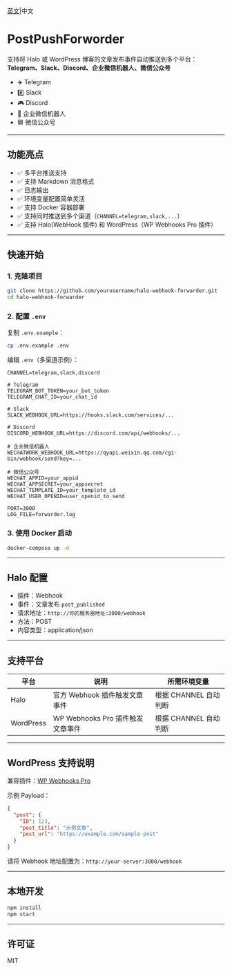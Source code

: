[英文](README.md)|中文
# PostPushForworder

支持将 Halo 或 WordPress 博客的文章发布事件自动推送到多个平台：  
**Telegram、Slack、Discord、企业微信机器人、微信公众号**
- ✈️ Telegram
- #️⃣ Slack
- 🎮 Discord
- 💼 企业微信机器人
- 🟦 微信公众号
---

## 功能亮点

- ✅ 多平台推送支持
- ✅ 支持 Markdown 消息格式
- ✅ 日志输出
- ✅ 环境变量配置简单灵活
- ✅ 支持 Docker 容器部署
- ✅ 支持同时推送到多个渠道（`CHANNEL=telegram,slack,...`）
- ✅ 支持 Halo(WebHook 插件) 和 WordPress（WP Webhooks Pro 插件）

---

## 快速开始

### 1. 克隆项目

```bash
git clone https://github.com/yourusername/halo-webhook-forwarder.git
cd halo-webhook-forwarder
```

### 2. 配置 `.env`

复制 `.env.example`：

```bash
cp .env.example .env
```

编辑 `.env`（多渠道示例）：

```env
CHANNEL=telegram,slack,discord

# Telegram
TELEGRAM_BOT_TOKEN=your_bot_token
TELEGRAM_CHAT_ID=your_chat_id

# Slack
SLACK_WEBHOOK_URL=https://hooks.slack.com/services/...

# Discord
DISCORD_WEBHOOK_URL=https://discord.com/api/webhooks/...

# 企业微信机器人
WECHATWORK_WEBHOOK_URL=https://qyapi.weixin.qq.com/cgi-bin/webhook/send?key=...

# 微信公众号
WECHAT_APPID=your_appid
WECHAT_APPSECRET=your_appsecret
WECHAT_TEMPLATE_ID=your_template_id
WECHAT_USER_OPENID=user_openid_to_send

PORT=3000
LOG_FILE=forwarder.log
```

### 3. 使用 Docker 启动

```bash
docker-compose up -d
```

---

## Halo 配置

- 插件：Webhook
- 事件：文章发布 `post_published`
- 请求地址：`http://你的服务器地址:3000/webhook`
- 方法：POST
- 内容类型：application/json

---

## 支持平台

| 平台            | 说明                                | 所需环境变量                    |
|----------------|-------------------------------------|---------------------------------|
| Halo           | 官方 Webhook 插件触发文章事件         | 根据 CHANNEL 自动判断           |
| WordPress      | WP Webhooks Pro 插件触发文章事件     | 根据 CHANNEL 自动判断           |

---

## WordPress 支持说明

兼容插件：[WP Webhooks Pro](https://wp-webhooks.com/)

示例 Payload：

```json
{
  "post": {
    "ID": 123,
    "post_title": "示例文章",
    "post_url": "https://example.com/sample-post"
  }
}
```

请将 Webhook 地址配置为：`http://your-server:3000/webhook`

---

## 本地开发

```bash
npm install
npm start
```

---

## 许可证

MIT